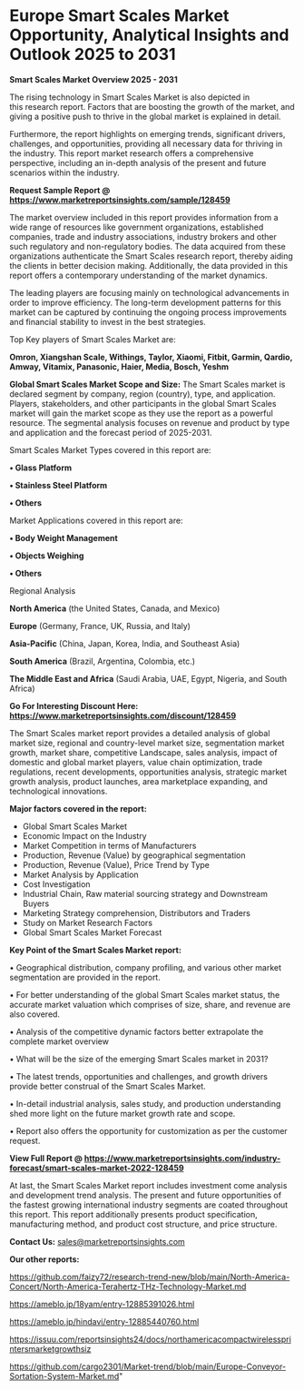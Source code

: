 # Europe Smart Scales Market Opportunity, Analytical Insights and Outlook 2025 to 2031

<Strong> Smart Scales Market Overview 2025 - 2031</strong>

The rising technology in Smart Scales Market is also depicted in this research report. Factors that are boosting the growth of the market, and giving a positive push to thrive in the global market is explained in detail.

Furthermore, the report highlights on emerging trends, significant drivers, challenges, and opportunities, providing all necessary data for thriving in the industry. This report market research offers a comprehensive perspective, including an in-depth analysis of the present and future scenarios within the industry.

<strong>Request Sample Report @ <a href=https://www.marketreportsinsights.com/sample/128459>https://www.marketreportsinsights.com/sample/128459</a></strong>

The market overview included in this report provides information from a wide range of resources like government organizations, established companies, trade and industry associations, industry brokers and other such regulatory and non-regulatory bodies. The data acquired from these organizations authenticate the Smart Scales research report, thereby aiding the clients in better decision making. Additionally, the data provided in this report offers a contemporary understanding of the market dynamics.

The leading players are focusing mainly on technological advancements in order to improve efficiency. The long-term development patterns for this market can be captured by continuing the ongoing process improvements and financial stability to invest in the best strategies.

Top Key players of Smart Scales Market are:

<strong>Omron, Xiangshan Scale, Withings, Taylor, Xiaomi, Fitbit, Garmin, Qardio, Amway, Vitamix, Panasonic, Haier, Media, Bosch, Yeshm</strong>

<strong><b>Global Smart Scales Market Scope and Size:</b></strong>
The Smart Scales market is declared segment by company, region (country), type, and application. Players, stakeholders, and other participants in the global Smart Scales market will gain the market scope as they use the report as a powerful resource. The segmental analysis focuses on revenue and product by type and application and the forecast period of 2025-2031.

Smart Scales Market Types covered in this report are:

<strong>• Glass Platform

• Stainless Steel Platform

• Others</strong>

Market Applications covered in this report are:

<strong>• Body Weight Management

• Objects Weighing

• Others</strong> 

Regional Analysis

<strong>North America</strong> (the United States, Canada, and Mexico)

<strong>Europe</strong> (Germany, France, UK, Russia, and Italy)

<strong>Asia-Pacific</strong> (China, Japan, Korea, India, and Southeast Asia)

<strong>South America</strong> (Brazil, Argentina, Colombia, etc.)

<strong>The Middle East and Africa</strong> (Saudi Arabia, UAE, Egypt, Nigeria, and South Africa)

<strong>Go For Interesting Discount Here: <a href=https://www.marketreportsinsights.com/discount/128459>https://www.marketreportsinsights.com/discount/128459</a></strong>

The Smart Scales market report provides a detailed analysis of global market size, regional and country-level market size, segmentation market growth, market share, competitive Landscape, sales analysis, impact of domestic and global market players, value chain optimization, trade regulations, recent developments, opportunities analysis, strategic market growth analysis, product launches, area marketplace expanding, and technological innovations.

<strong><b>Major factors covered in the report:</b></strong>
<ul>
  <li>Global Smart Scales Market </li>
  <li>Economic Impact on the Industry</li>
  <li>Market Competition in terms of Manufacturers</li>
  <li>Production, Revenue (Value) by geographical segmentation</li>
  <li>Production, Revenue (Value), Price Trend by Type</li>
  <li>Market Analysis by Application</li>
  <li>Cost Investigation</li>
  <li>Industrial Chain, Raw material sourcing strategy and Downstream Buyers</li>
  <li>Marketing Strategy comprehension, Distributors and Traders</li>
  <li>Study on Market Research Factors</li>
  <li>Global Smart Scales Market Forecast</li>
</ul>

<strong><b>Key Point of the Smart Scales Market report:</b></strong>

• Geographical distribution, company profiling, and various other market segmentation are provided in the report.

• For better understanding of the global Smart Scales market status, the accurate market valuation which comprises of size, share, and revenue are also covered.

• Analysis of the competitive dynamic factors better extrapolate the complete market overview

• What will be the size of the emerging Smart Scales market in 2031?

• The latest trends, opportunities and challenges, and growth drivers provide better construal of the Smart Scales Market.

• In-detail industrial analysis, sales study, and production understanding shed more light on the future market growth rate and scope.

• Report also offers the opportunity for customization as per the customer request.

<strong><b>View Full Report @ <a href=https://www.marketreportsinsights.com/industry-forecast/smart-scales-market-2022-128459>https://www.marketreportsinsights.com/industry-forecast/smart-scales-market-2022-128459</a></b></strong>


At last, the Smart Scales Market report includes investment come analysis and development trend analysis. The present and future opportunities of the fastest growing international industry segments are coated throughout this report. This report additionally presents product specification, manufacturing method, and product cost structure, and price structure.

<strong>Contact Us:</strong>
sales@marketreportsinsights.com

<strong>Our other reports:</strong>

<a href=https://github.com/faizy72/research-trend-new/blob/main/North-America-Concert/North-America-Terahertz-THz-Technology-Market.md>https://github.com/faizy72/research-trend-new/blob/main/North-America-Concert/North-America-Terahertz-THz-Technology-Market.md</a>

<a href=https://ameblo.jp/18yam/entry-12885391026.html>https://ameblo.jp/18yam/entry-12885391026.html</a>

<a href=https://ameblo.jp/hindavi/entry-12885440760.html>https://ameblo.jp/hindavi/entry-12885440760.html</a>

<a href=https://issuu.com/reportsinsights24/docs/northamericacompactwirelessprintersmarketgrowthsiz>https://issuu.com/reportsinsights24/docs/northamericacompactwirelessprintersmarketgrowthsiz</a>

<a href=https://github.com/cargo2301/Market-trend/blob/main/Europe-Conveyor-Sortation-System-Market.md>https://github.com/cargo2301/Market-trend/blob/main/Europe-Conveyor-Sortation-System-Market.md</a>"
